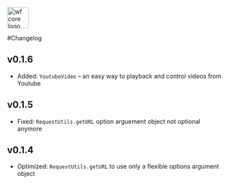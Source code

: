 <img src="https://webfruits.io/assets/wf-small-toolbox-logo.svg" alt="wf core logo" height="50px">

#Changelog

## v0.1.6
* Added: `YoutubeVideo` – an easy way to playback and control videos from Youtube

## v0.1.5
* Fixed: `RequestUtils.getURL` option arguement object not optional anymore 

## v0.1.4
* Optimized: `RequestUtils.getURL` to use only a flexible options argument object 
